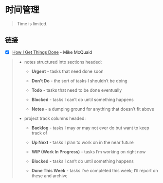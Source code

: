 # 时间管理

> Time is limited.

## 链接

- [x] [How I Get Things Done](https://mikemcquaid.com/2021/07/21/how-i-get-things-done/) - Mike McQuaid
>
> - notes structured into sections headed:
>
>   - **Urgent** - tasks that need done soon
>
>   - **Don’t Do** - the sort of tasks I shouldn’t be doing
>
>   - **Todo** - tasks that need to be done eventually
>
>   - **Blocked** - tasks I can’t do until something happens
>
>   - **Notes** - a dumping ground for anything that doesn’t fit above
>
> - project track columns headed: 
>
>   - **Backlog** - tasks I may or may not ever do but want to keep track of
>
>   - **Up Next** - tasks I plan to work on in the near future
>
>   - **WIP (Work In Progress)** - tasks I’m working on right now
>
>   - **Blocked** - tasks I can’t do until something happens
>
>   - **Done This Week** - tasks I’ve completed this week; I’ll report on these and archive
>

